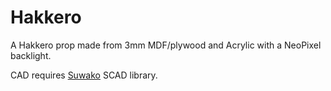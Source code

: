 Hakkero
=======

A Hakkero prop made from 3mm MDF/plywood and Acrylic with a NeoPixel backlight.

CAD requires [Suwako](https://github.com/DanNixon/Suwako) SCAD library.
